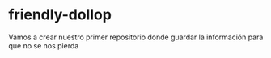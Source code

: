 # friendly-dollop
Vamos a crear nuestro primer repositorio donde guardar la información para que no se nos pierda
